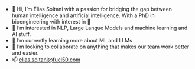 - 👋 Hi, I’m Elias Soltani with a passion for bridging the gap between human intelligence and artificial intelligence. With a PhD in bioengineering with interest in 🧠
- 👀 I’m interested in NLP, Large Langue Models and machine learning and AI stuff.
- 🌱 I’m currently learning more about ML and LLMs
- 💞️ I’m looking to collaborate on anything that makes our team work better and easier.
- 📫 elias.soltani@fuel50.com
